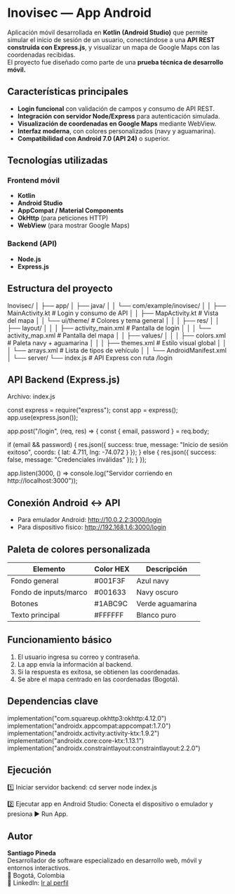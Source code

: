 #  Inovisec — App Android

Aplicación móvil desarrollada en **Kotlin (Android Studio)** que permite simular el inicio de sesión de un usuario, conectándose a una **API REST construida con Express.js**, y visualizar un mapa de Google Maps con las coordenadas recibidas.  
El proyecto fue diseñado como parte de una **prueba técnica de desarrollo móvil.**

##  Características principales

- **Login funcional** con validación de campos y consumo de API REST.  
- **Integración con servidor Node/Express** para autenticación simulada.  
- **Visualización de coordenadas en Google Maps** mediante WebView.  
- **Interfaz moderna**, con colores personalizados (navy y aguamarina).  
- **Compatibilidad con Android 7.0 (API 24)** o superior.  

##  Tecnologías utilizadas

###  Frontend móvil
- **Kotlin**
- **Android Studio**
- **AppCompat / Material Components**
- **OkHttp** (para peticiones HTTP)
- **WebView** (para mostrar Google Maps)

###  Backend (API)
- **Node.js**
- **Express.js**

##  Estructura del proyecto


Inovisec/
│
├── app/
│   ├── java/
│   │   └── com/example/inovisec/
│   │       ├── MainActivity.kt          # Login y consumo de API
│   │       ├── MapActivity.kt           # Vista del mapa
│   │       └── ui/theme/                # Colores y tema general
│   │
│   ├── res/
│   │   ├── layout/
│   │   │   ├── activity_main.xml        # Pantalla de login
│   │   │   └── activity_map.xml         # Pantalla del mapa
│   │   ├── values/
│   │   │   ├── colors.xml               # Paleta navy + aguamarina
│   │   │   ├── themes.xml               # Estilo visual global
│   │   │   └── arrays.xml               # Lista de tipos de vehículo
│   │   └── AndroidManifest.xml
│
└── server/
    └── index.js                         # API Express con ruta /login


##  API Backend (Express.js)

Archivo: index.js

const express = require("express");
const app = express();
app.use(express.json());

app.post("/login", (req, res) => {
  const { email, password } = req.body;

  if (email && password) {
    res.json({
      success: true,
      message: "Inicio de sesión exitoso",
      coords: { lat: 4.711, lng: -74.072 }
    });
  } else {
    res.json({
      success: false,
      message: "Credenciales inválidas"
    });
  }
});

app.listen(3000, () => console.log("Servidor corriendo en http://localhost:3000"));

##  Conexión Android ↔ API

- Para emulador Android: http://10.0.2.2:3000/login
- Para dispositivo físico: http://192.168.1.6:3000/login

##  Paleta de colores personalizada

| Elemento              | Color HEX | Descripción              |
|------------------------|-----------|--------------------------|
| Fondo general          | #001F3F | Azul navy                |
| Fondo de inputs/marco  | #001633 | Navy oscuro              |
| Botones                | #1ABC9C | Verde aguamarina         |
| Texto principal        | #FFFFFF | Blanco puro              |

##  Funcionamiento básico

1. El usuario ingresa su correo y contraseña.
2. La app envía la información al backend.
3. Si la respuesta es exitosa, se obtienen las coordenadas.
4. Se abre el mapa centrado en las coordenadas (Bogotá).

##  Dependencias clave

implementation("com.squareup.okhttp3:okhttp:4.12.0")
implementation("androidx.appcompat:appcompat:1.7.0")
implementation("androidx.activity:activity-ktx:1.9.2")
implementation("androidx.core:core-ktx:1.13.1")
implementation("androidx.constraintlayout:constraintlayout:2.2.0")

##  Ejecución

1️⃣ Iniciar servidor backend:
cd server
node index.js

2️⃣ Ejecutar app en Android Studio:
Conecta el dispositivo o emulador y presiona ▶️ Run App.

##  Autor

**Santiago Pineda**  
Desarrollador de software especializado en desarrollo web, móvil y entornos interactivos.  
📍 Bogotá, Colombia  
💼 LinkedIn: [Ir al perfil](https://www.linkedin.com/in/daniel-santiago-pineda-garnica-ab214894/)
